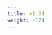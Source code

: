 ```yaml
---
title: v1.24
weight: -124
---
```


<!--add blocks of content here to add more sections to the community page -->